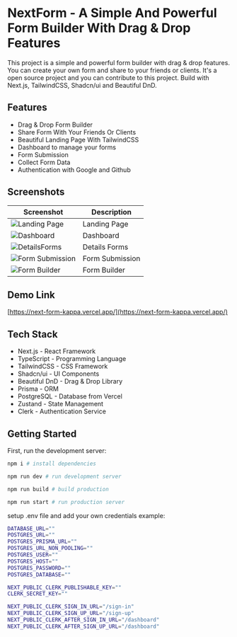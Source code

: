 # NextForm - A Simple And Powerful Form Builder With Drag & Drop Features 

This project is a simple and powerful form builder with drag & drop features. You can create your own form and share to your friends or clients. It's a open source project and you can contribute to this project. Build with Next.js, TailwindCSS, Shadcn/ui and Beautiful DnD.

## Features

- Drag & Drop Form Builder
- Share Form With Your Friends Or Clients
- Beautiful Landing Page With TailwindCSS
- Dashboard to manage your forms
- Form Submission
- Collect Form Data
- Authentication with Google and Github

## Screenshots

| Screenshot | Description |
| --- | --- |
| ![Landing Page](https://i.ibb.co/QNZGX9L/next-form-landingpage.png) | Landing Page |
| ![Dashboard](https://i.ibb.co/SsTNxyH/next-form-dashboard.png) | Dashboard |
| ![DetailsForms](https://i.ibb.co/Hn0Lcbf/next-form-detail-form.png) | Details Forms |
| ![Form Submission](https://i.ibb.co/h2JgdvJ/next-form-form-submission.png) | Form Submission |
| ![Form Builder](https://i.ibb.co/mq06Npn/next-form-builder.png) | Form Builder |

## Demo Link

[https://next-form-kappa.vercel.app/](https://next-form-kappa.vercel.app/)

## Tech Stack

- Next.js - React Framework
- TypeScript - Programming Language
- TailwindCSS - CSS Framework
- Shadcn/ui - UI Components
- Beautiful DnD - Drag & Drop Library
- Prisma - ORM
- PostgreSQL - Database from Vercel
- Zustand - State Management
- Clerk - Authentication Service

## Getting Started

First, run the development server:

```bash
npm i # install dependencies

npm run dev # run development server

npm run build # build production

npm run start # run production server
```

setup .env file and add your own credentials example:

```bash
DATABASE_URL=""
POSTGRES_URL=""
POSTGRES_PRISMA_URL=""
POSTGRES_URL_NON_POOLING=""
POSTGRES_USER=""
POSTGRES_HOST=""
POSTGRES_PASSWORD=""
POSTGRES_DATABASE=""

NEXT_PUBLIC_CLERK_PUBLISHABLE_KEY=""
CLERK_SECRET_KEY=""

NEXT_PUBLIC_CLERK_SIGN_IN_URL="/sign-in"
NEXT_PUBLIC_CLERK_SIGN_UP_URL="/sign-up"
NEXT_PUBLIC_CLERK_AFTER_SIGN_IN_URL="/dashboard"
NEXT_PUBLIC_CLERK_AFTER_SIGN_UP_URL="/dashboard"
```